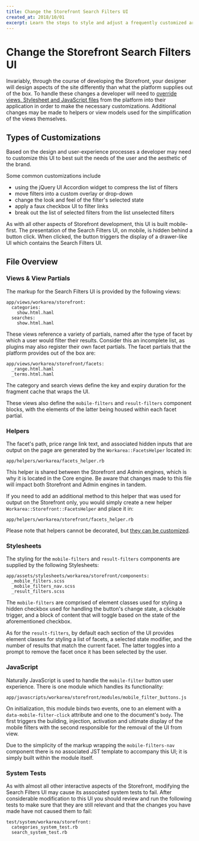 ```yaml
---
title: Change the Storefront Search Filters UI
created_at: 2018/10/01
excerpt: Learn the steps to style and adjust a frequently customized area of the Storefront
---
```


# Change the Storefront Search Filters UI

Invariably, through the course of developing the Storefront, your designer will design aspects of the site differently than what the platform supplies out of the box. To handle these changes a developer will need to [override views, Stylesheet and JavaScript files](/articles/overriding.html) from the platform into their application in order to make the necessary customizations. Additional changes may be made to helpers or view models used for the simplification of the views themselves.

## Types of Customizations

Based on the design and user-experience processes a developer may need to customize this UI to best suit the needs of the user and the aesthetic of the brand. 

Some common customizations include

* using the jQuery UI Accordion widget to compress the list of filters
* move filters into a custom overlay or drop-down
* change the look and feel of the filter's selected state
* apply a faux checkbox UI to filter links
* break out the list of selected filters from the list unselected filters

As with all other aspects of Storefront development, this UI is built mobile-first. The presentation of the Search Filters UI, on mobile, is hidden behind a button click. When clicked, the button triggers the display of a drawer-like UI which contains the Search Filters UI.

## File Overview

### Views & View Partials

The markup for the Search Filters UI is provided by the following views:

``` 
app/views/workarea/storefront:
  categories:
    show.html.haml
  searches:
    show.html.haml
```

These views reference a variety of partials, named after the type of facet by which a user would filter their results. Consider this an incomplete list, as plugins may also register their own facet partials. The facet partials that the platform provides out of the box are:

```
app/views/workarea/storefront/facets:
  _range.html.haml
  _terms.html.haml
```

The category and search views define the key and expiry duration for the fragment cache that wraps the UI.

  These views also define the `mobile-filters` and `result-filters` component blocks, with the elements of the latter being housed within each facet partial.

### Helpers 

  The facet's path, price range link text, and associated hidden inputs that are output on the page are generated by the `Workarea::FacetsHelper` located in:

  ```
  app/helpers/workarea/facets_helper.rb
  ```

  This helper is shared between the Storefront and Admin engines, which is why it is located in the Core engine. Be aware that changes made to this file will impact both Storefront and Admin engines in tandem. 

  If you need to add an additional method to this helper that was used for output on the Storefront only, you would simply create a new helper `Workarea::Storefront::FacetsHelper` and place it in:

  ```
  app/helpers/workarea/storefront/facets_helper.rb
  ```

  Please note that helpers cannot be decorated, but <a href='customize-a-helper.html'>they can be customized</a>.

### Stylesheets

The styling for the `mobile-filters` and `result-filters` components are supplied by the following Stylesheets:

```
app/assets/stylesheets/workarea/storefront/components:
  _mobile_filters.scss
  _mobile_filters_nav.scss
  _result_filters.scss
```

The `mobile-filters` are comprised of element classes used for styling a hidden checkbox used for handling the button's change state, a clickable trigger, and a block of content that will toggle based on the state of the aforementioned checkbox.

As for the `result-filters`, by default each section of the UI provides element classes for styling a list of facets, a selected state modifier, and the number of results that match the current facet. The latter toggles into a prompt to remove the facet once it has been selected by the user.

### JavaScript

Naturally JavaScript is used to handle the `mobile-filter` button user experience. There is one module which handles its functionality:

```
app/javascripts/workarea/storefront/modules/mobile_filter_buttons.js
```

On initialization, this module binds two events, one to an element with a `data-mobile-filter-click` attribute and one to the document's `body`. The first triggers the building, injection, activation and ultimate display of the mobile filters with the second responsible for the removal of the UI from view.

Due to the simplicity of the markup wrapping the `mobile-filters-nav` component there is no associated JST template to accompany this UI; it is simply built within the module itself.

### System Tests

As with almost all other interactive aspects of the Storefront, modifying the Search Filters UI may cause its associated system tests to fail. After considerable modification to this UI you should review and run the following tests to make sure that they are still relevant and that the changes you have made have not caused them to fail:

```
test/system/workarea/storefront:
  categories_system_test.rb
  search_system_test.rb
```
